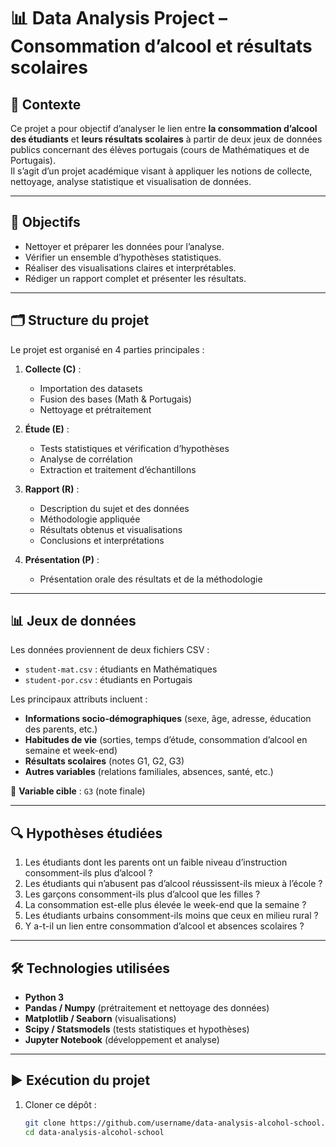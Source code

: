 # 📊 Data Analysis Project – Consommation d’alcool et résultats scolaires

## 🎯 Contexte
Ce projet a pour objectif d’analyser le lien entre **la consommation d’alcool des étudiants** et **leurs résultats scolaires** à partir de deux jeux de données publics concernant des élèves portugais (cours de Mathématiques et de Portugais).  
Il s’agit d’un projet académique visant à appliquer les notions de collecte, nettoyage, analyse statistique et visualisation de données.

---

## 📌 Objectifs
- Nettoyer et préparer les données pour l’analyse.
- Vérifier un ensemble d’hypothèses statistiques.
- Réaliser des visualisations claires et interprétables.
- Rédiger un rapport complet et présenter les résultats.

---

## 🗂️ Structure du projet
Le projet est organisé en 4 parties principales :

1. **Collecte (C)** :  
   - Importation des datasets  
   - Fusion des bases (Math & Portugais)  
   - Nettoyage et prétraitement  

2. **Étude (E)** :  
   - Tests statistiques et vérification d’hypothèses  
   - Analyse de corrélation  
   - Extraction et traitement d’échantillons  

3. **Rapport (R)** :  
   - Description du sujet et des données  
   - Méthodologie appliquée  
   - Résultats obtenus et visualisations  
   - Conclusions et interprétations  

4. **Présentation (P)** :  
   - Présentation orale des résultats et de la méthodologie  

---

## 📊 Jeux de données
Les données proviennent de deux fichiers CSV :  

- `student-mat.csv` : étudiants en Mathématiques  
- `student-por.csv` : étudiants en Portugais  

Les principaux attributs incluent :  
- **Informations socio-démographiques** (sexe, âge, adresse, éducation des parents, etc.)  
- **Habitudes de vie** (sorties, temps d’étude, consommation d’alcool en semaine et week-end)  
- **Résultats scolaires** (notes G1, G2, G3)  
- **Autres variables** (relations familiales, absences, santé, etc.)  

📌 **Variable cible** : `G3` (note finale)

---

## 🔍 Hypothèses étudiées
1. Les étudiants dont les parents ont un faible niveau d’instruction consomment-ils plus d’alcool ?  
2. Les étudiants qui n’abusent pas d’alcool réussissent-ils mieux à l’école ?  
3. Les garçons consomment-ils plus d’alcool que les filles ?  
4. La consommation est-elle plus élevée le week-end que la semaine ?  
5. Les étudiants urbains consomment-ils moins que ceux en milieu rural ?  
6. Y a-t-il un lien entre consommation d’alcool et absences scolaires ?  

---

## 🛠️ Technologies utilisées
- **Python 3**  
- **Pandas / Numpy** (prétraitement et nettoyage des données)  
- **Matplotlib / Seaborn** (visualisations)  
- **Scipy / Statsmodels** (tests statistiques et hypothèses)  
- **Jupyter Notebook** (développement et analyse)  

---

## ▶️ Exécution du projet
1. Cloner ce dépôt :  
   ```bash
   git clone https://github.com/username/data-analysis-alcohol-school.git
   cd data-analysis-alcohol-school
